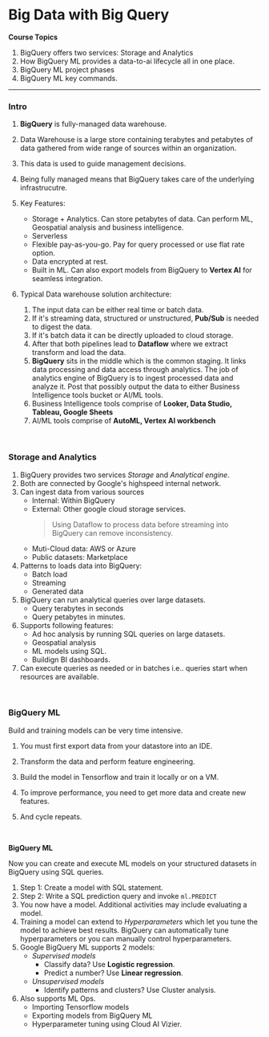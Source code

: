 # Big Data with Big Query

**Course Topics**

1. BigQuery offers two services: Storage and Analytics
2. How BigQuery ML provides a data-to-ai lifecycle all in one place.
3. BigQuery ML project phases
4. BigQuery ML key commands.

---

### **Intro**

1. **BigQuery** is fully-managed data warehouse.

2. Data Warehouse is a large store containing terabytes and petabytes of data gathered from wide range of sources within an organization.

3. This data is used to guide management decisions.

4. Being fully managed means that BigQuery takes care of the underlying infrastrucutre.

5. Key Features:

   - Storage + Analytics. Can store petabytes of data. Can perform ML, Geospatial analysis and business intelligence.
   - Serverless
   - Flexible pay-as-you-go. Pay for query processed or use flat rate option.
   - Data encrypted at rest.
   - Built in ML. Can also export models from BigQuery to **Vertex AI** for seamless integration.

6. Typical Data warehouse solution architecture:

   1. The input data can be either real time or batch data.
   2. If it's streaming data, structured or unstructured, **Pub/Sub** is needed to digest the data.
   3. If it's batch data it can be directly uploaded to cloud storage.
   4. After that both pipelines lead to **Dataflow** where we extract transform and load the data.
   5. **BigQuery** sits in the middle which is the common staging. It links data processing and data access through analytics. The job of analytics engine of BigQuery is to ingest processed data and analyze it. Post that possibly output the data to either Business Intelligence tools bucket or AI/ML tools.
   6. Business Intelligence tools comprise of **Looker, Data Studio, Tableau, Google Sheets**
   7. AI/ML tools comprise of **AutoML, Vertex AI workbench**

<br>

### **Storage and Analytics**

1. BigQuery provides two services _Storage_ and _Analytical engine_.
2. Both are connected by Google's highspeed internal network.
3. Can ingest data from various sources
   - Internal: Within BigQuery
   - External: Other google cloud storage services.
     > Using Dataflow to process data before streaming into BigQuery can remove inconsistency.
   - Muti-Cloud data: AWS or Azure
   - Public datasets: Marketplace
4. Patterns to loads data into BigQuery:
   - Batch load
   - Streaming
   - Generated data
5. BigQuery can run analytical queries over large datasets.
   - Query terabytes in seconds
   - Query petabytes in minutes.
6. Supports following features:
   - Ad hoc analysis by running SQL queries on large datasets.
   - Geospatial analysis
   - ML models using SQL.
   - Buildign BI dashboards.
7. Can execute queries as needed or in batches i.e.. queries start when resources are available.

<br>

### **BigQuery ML**

Build and training models can be very time intensive.

1. You must first export data from your datastore into an IDE.

2. Transform the data and perform feature engineering.

3. Build the model in Tensorflow and train it locally or on a VM.

4. To improve performance, you need to get more data and create new features.

5. And cycle repeats.

<br>

**BigQuery ML**

Now you can create and execute ML models on your structured datasets in BigQuery using SQL queries.

1. Step 1: Create a model with SQL statement.
2. Step 2: Write a SQL prediction query and invoke `ml.PREDICT`
3. You now have a model. Additional activities may include evaluating a model.
4. Training a model can extend to _Hyperparameters_ which let you tune the model to achieve best results. BigQuery can automatically tune hyperparameters or you can manually control hyperparameters.
5. Google BigQuery ML supports 2 models:
   - _Supervised models_
     - Classify data? Use **Logistic regression**.
     - Predict a number? Use **Linear regression**.
   - _Unsupervised models_
     - Identify patterns and clusters? Use Cluster analysis.
6. Also supports ML Ops.
   - Importing Tensorflow models
   - Exporting models from BigQuery ML
   - Hyperparameter tuning using Cloud AI Vizier.
